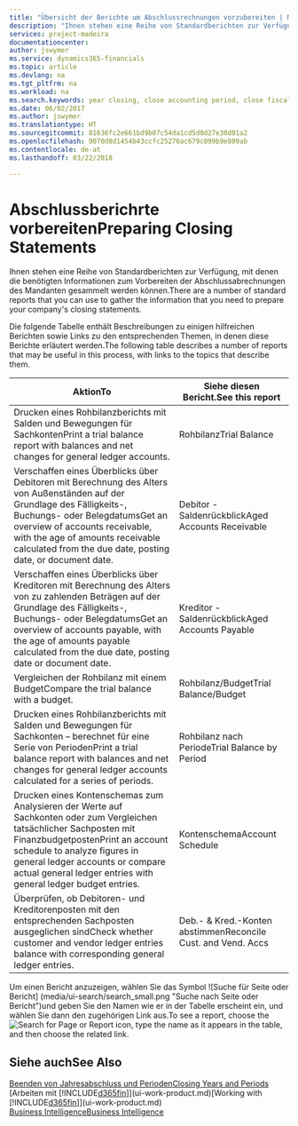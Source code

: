 ```yaml
---
title: "Übersicht der Berichte um Abschlussrechnungen vorzubereiten | Microsoft Ausgleich."
description: "Ihnen stehen eine Reihe von Standardberichten zur Verfügung, mit denen die benötigten Informationen zum Vorbereiten der Abschlussabrechnungen des Mandanten gesammelt werden können."
services: project-madeira
documentationcenter: 
author: jswymer
ms.service: dynamics365-financials
ms.topic: article
ms.devlang: na
ms.tgt_pltfrm: na
ms.workload: na
ms.search.keywords: year closing, close accounting period, close fiscal year, aging, creditor payments, vendor payments, assets, liabilities, equity, analysis, reporting, financial report, business intelligence, BI, Power Bi, KPI
ms.date: 06/02/2017
ms.author: jswymer
ms.translationtype: HT
ms.sourcegitcommit: 81636fc2e661bd9b07c54da1cd5d0d27e30d01a2
ms.openlocfilehash: 9070d8d1454b43ccfc25276ac679c099b9e809ab
ms.contentlocale: de-at
ms.lasthandoff: 03/22/2018

---
```

# <a name="preparing-closing-statements"></a><span data-ttu-id="229b0-103">Abschlussberichrte vorbereiten</span><span class="sxs-lookup"><span data-stu-id="229b0-103">Preparing Closing Statements</span></span>
<span data-ttu-id="229b0-104">Ihnen stehen eine Reihe von Standardberichten zur Verfügung, mit denen die benötigten Informationen zum Vorbereiten der Abschlussabrechnungen des Mandanten gesammelt werden können.</span><span class="sxs-lookup"><span data-stu-id="229b0-104">There are a number of standard reports that you can use to gather the information that you need to prepare your company's closing statements.</span></span>

<span data-ttu-id="229b0-105">Die folgende Tabelle enthält Beschreibungen zu einigen hilfreichen Berichten sowie Links zu den entsprechenden Themen, in denen diese Berichte erläutert werden.</span><span class="sxs-lookup"><span data-stu-id="229b0-105">The following table describes a number of reports that may be useful in this process, with links to the topics that describe them.</span></span>

| <span data-ttu-id="229b0-106">Aktion</span><span class="sxs-lookup"><span data-stu-id="229b0-106">To</span></span> | <span data-ttu-id="229b0-107">Siehe diesen Bericht.</span><span class="sxs-lookup"><span data-stu-id="229b0-107">See this report</span></span> |
| --- | --- |
| <span data-ttu-id="229b0-108">Drucken eines Rohbilanzberichts mit Salden und Bewegungen für Sachkonten</span><span class="sxs-lookup"><span data-stu-id="229b0-108">Print a trial balance report with balances and net changes for general ledger accounts.</span></span> |<span data-ttu-id="229b0-109">Rohbilanz</span><span class="sxs-lookup"><span data-stu-id="229b0-109">Trial Balance</span></span> |
| <span data-ttu-id="229b0-110">Verschaffen eines Überblicks über Debitoren mit Berechnung des Alters von Außenständen auf der Grundlage des Fälligkeits-, Buchungs- oder Belegdatums</span><span class="sxs-lookup"><span data-stu-id="229b0-110">Get an overview of accounts receivable, with the age of amounts receivable calculated from the due date, posting date, or document date.</span></span> |<span data-ttu-id="229b0-111">Debitor - Saldenrückblick</span><span class="sxs-lookup"><span data-stu-id="229b0-111">Aged Accounts Receivable</span></span> |
| <span data-ttu-id="229b0-112">Verschaffen eines Überblicks über Kreditoren mit Berechnung des Alters von zu zahlenden Beträgen auf der Grundlage des Fälligkeits-, Buchungs- oder Belegdatums</span><span class="sxs-lookup"><span data-stu-id="229b0-112">Get an overview of accounts payable, with the age of amounts payable calculated from the due date, posting date or document date.</span></span> |<span data-ttu-id="229b0-113">Kreditor - Saldenrückblick</span><span class="sxs-lookup"><span data-stu-id="229b0-113">Aged Accounts Payable</span></span> |
| <span data-ttu-id="229b0-114">Vergleichen der Rohbilanz mit einem Budget</span><span class="sxs-lookup"><span data-stu-id="229b0-114">Compare the trial balance with a budget.</span></span> |<span data-ttu-id="229b0-115">Rohbilanz/Budget</span><span class="sxs-lookup"><span data-stu-id="229b0-115">Trial Balance/Budget</span></span> |
| <span data-ttu-id="229b0-116">Drucken eines Rohbilanzberichts mit Salden und Bewegungen für Sachkonten – berechnet für eine Serie von Perioden</span><span class="sxs-lookup"><span data-stu-id="229b0-116">Print a trial balance report with balances and net changes for general ledger accounts calculated for a series of periods.</span></span> |<span data-ttu-id="229b0-117">Rohbilanz nach Periode</span><span class="sxs-lookup"><span data-stu-id="229b0-117">Trial Balance by Period</span></span> |
| <span data-ttu-id="229b0-118">Drucken eines Kontenschemas zum Analysieren der Werte auf Sachkonten oder zum Vergleichen tatsächlicher Sachposten mit Finanzbudgetposten</span><span class="sxs-lookup"><span data-stu-id="229b0-118">Print an account schedule to analyze figures in general ledger accounts or compare actual general ledger entries with general ledger budget entries.</span></span> |<span data-ttu-id="229b0-119">Kontenschema</span><span class="sxs-lookup"><span data-stu-id="229b0-119">Account Schedule</span></span> |
| <span data-ttu-id="229b0-120">Überprüfen, ob Debitoren- und Kreditorenposten mit den entsprechenden Sachposten ausgeglichen sind</span><span class="sxs-lookup"><span data-stu-id="229b0-120">Check whether customer and vendor ledger entries balance with corresponding general ledger entries.</span></span> |<span data-ttu-id="229b0-121">Deb.- & Kred.-Konten abstimmen</span><span class="sxs-lookup"><span data-stu-id="229b0-121">Reconcile Cust. and Vend. Accs</span></span> |

<span data-ttu-id="229b0-122">Um einen Bericht anzuzeigen, wählen Sie das Symbol ![Suche für Seite oder Bericht] (media/ui-search/search_small.png "Suche nach Seite oder Bericht")und geben Sie den Namen wie er in der Tabelle erscheint ein, und wählen Sie dann den zugehörigen Link aus.</span><span class="sxs-lookup"><span data-stu-id="229b0-122">To see a report, choose the ![Search for Page or Report](media/ui-search/search_small.png "Search for Page or Report icon") icon, type the name as it appears in the table, and then choose the related link.</span></span>

## <a name="see-also"></a><span data-ttu-id="229b0-123">Siehe auch</span><span class="sxs-lookup"><span data-stu-id="229b0-123">See Also</span></span>
[<span data-ttu-id="229b0-124">Beenden von Jahresabschluss und Perioden</span><span class="sxs-lookup"><span data-stu-id="229b0-124">Closing Years and Periods</span></span>](year-close-years-periods.md)  
<span data-ttu-id="229b0-125">[Arbeiten mit [!INCLUDE[d365fin](includes/d365fin_md.md)]](ui-work-product.md)</span><span class="sxs-lookup"><span data-stu-id="229b0-125">[Working with [!INCLUDE[d365fin](includes/d365fin_md.md)]](ui-work-product.md)</span></span>  
[<span data-ttu-id="229b0-126">Business Intelligence</span><span class="sxs-lookup"><span data-stu-id="229b0-126">Business Intelligence</span></span>](bi.md)


